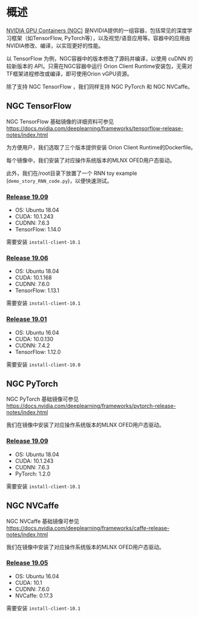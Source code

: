 # 概述

[NVIDIA GPU Containers (NGC)](https://ngc.nvidia.com/catalog/containers?orderBy=modifiedDESC&query=&quickFilter=containers&filters=) 是NVIDIA提供的一组容器，包括常见的深度学习框架（如TensorFlow, PyTorch等），以及视觉/语音应用等。容器中的应用由NVIDIA修改、编译，以实现更好的性能。

以 TensorFlow 为例，NGC容器中的版本修改了源码并编译，以使用 cuDNN 的较新版本的 API。只需在NGC容器中运行 Orion Client Runtime安装包，无需对TF框架进程修改或编译，即可使用Orion vGPU资源。

除了支持 NGC TensorFlow ，我们同样支持 NGC PyTorch 和 NGC NVCaffe。

## NGC TensorFlow

NGC TensorFlow 基础镜像的详细资料可参见 https://docs.nvidia.com/deeplearning/frameworks/tensorflow-release-notes/index.html

为方便用户，我们选取了三个版本提供安装 Orion Client Runtime的Dockerfile。

每个镜像中，我们安装了对应操作系统版本的MLNX OFED用户态驱动。

此外，我们在/root目录下放置了一个 RNN toy example (`demo_story_RNN_code.py`)，以便快速测试。

### [Release 19.09](ngc-tf-19.09-py3)

* OS: Ubuntu 18.04
* CUDA: 10.1.243
* CUDNN: 7.6.3
* TensorFlow: 1.14.0

需要安装 `install-client-10.1`

### [Release 19.06](ngc-tf-19.06-py3)

* OS: Ubuntu 18.04
* CUDA: 10.1.168
* CUDNN: 7.6.0
* TensorFlow: 1.13.1

需要安装 `install-client-10.1`

### [Release 19.01](ngc-tf-19.01-py3)

* OS: Ubuntu 16.04
* CUDA: 10.0.130
* CUDNN: 7.4.2
* TensorFlow: 1.12.0

需要安装 `install-client-10.0`

## NGC PyTorch

NGC PyTorch 基础镜像可参见 https://docs.nvidia.com/deeplearning/frameworks/pytorch-release-notes/index.html

我们在镜像中安装了对应操作系统版本的MLNX OFED用户态驱动。

### [Release 19.09](ngc-torch-19.09-py3)

* OS: Ubuntu 18.04
* CUDA: 10.1.243
* CUDNN: 7.6.3
* PyTorch: 1.2.0

需要安装 `install-client-10.1`

## NGC NVCaffe

NGC NVCaffe 基础镜像可参见 https://docs.nvidia.com/deeplearning/frameworks/caffe-release-notes/index.html

我们在镜像中安装了对应操作系统版本的MLNX OFED用户态驱动。

### [Release 19.05](ngc-caffe-19.05-py3)

* OS: Ubuntu 16.04
* CUDA: 10.1
* CUDNN: 7.6.0
* NVCaffe: 0.17.3

需要安装 `install-client-10.1`